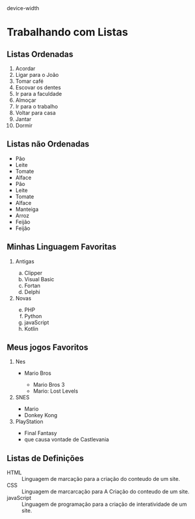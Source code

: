 <!DOCTYPE html>
<html lang="pt-br">
<head>
    <meta charset="UTF-8">
    <meta http-equiv="X-UA-Compatible" content="IE=edge">
    <meta name="viewport" content="width=device-width, initial-scale=1.0">
    <title>Listas</title>
</head>device-width
<body>
    <h1>Trabalhando com Listas</h1>
    <h2>Listas Ordenadas</h2>
    <ol type="1">
        <li>Acordar</li>
        <li>Ligar para o João</li>
        <li>Tomar café</li>
        <li>Escovar os dentes</li>
        <li>Ir para a faculdade</li>
        <li>Almoçar</li>
        <li>Ir para o trabalho</li>
        <li>Voltar para casa</li>
        <li>Jantar</li>
        <li>Dormir</li>
    </ol>
    <h2>Listas não Ordenadas</h2>
    <ul type="square">
        <li>Pão</li>
        <li>Leite</li>
        <li>Tomate</li>
        <li>Alface</li><li>Pão</li>
        <li>Leite</li>
        <li>Tomate</li>
        <li>Alface</li>
        <li>Manteiga</li>
        <li>Arroz</li>
        <li>Feijão</li>
        <li>Feijão</li>
    </ul> <!-- disc circle square-->
    <h2>Minhas Linguagem Favoritas</h2>
    <ol>
        <li>Antigas</li>
        <ol type="a">
            <li>Clipper</li>
            <li>Visual Basic</li>
            <li>Fortan</li>
            <li>Delphi</li>
        </ol>
        <li>Novas</li>
        <ol type="a" start="5"><!--O numero 5 representa a quinta letra do alfabeto que seria a letra (e)-->
            <li>PHP</li>
            <li>Python</li>
            <li>javaScript</li>
            <li>Kotlin</li>
        </ol>
    </ol>
    <h2>Meus jogos Favoritos</h2>
    <ol>
        <li>Nes</li>
        <ul type="square">
            <li>Mario Bros</li>
            <ul type="circle">
                <li>Mario Bros 3</li>
                <li>Mario: Lost Levels</li>
            </ul>
        </ul type="square">
        <li>SNES</li>
        <ul type="square">
            <li>Mario</li>
            <li>Donkey Kong</li>
        </ul type="square">
        <li>PlayStation</li>
        <ul type="square">
            <li>Final Fantasy</li>
            <li>que causa vontade de Castlevania</li>
        </ul type="square">
    </ol>
    <h2>Listas de Definições</h2>
    <dl>
        <dt>HTML</dt>
        <dd>Linguagem de marcação para a criação do conteudo de um site.</dd>
        <dt>CSS</dt>
        <dd>Linguagem de marcarcação para A Criação do conteudo de um site.</dd>
        <dt>javaScript</dt>
        <dd>Linguagem de programação para a criação de interatividade de um site.</dd>
    </dl>
</body>
</html>
